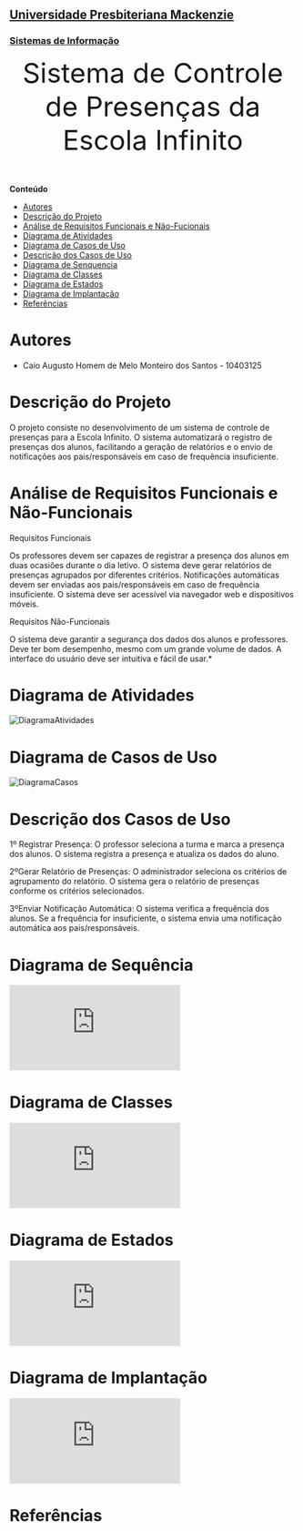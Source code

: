 <h2><a href= "https://www.mackenzie.br">Universidade Presbiteriana Mackenzie</a></h2>
<h3><a href= "https://www.mackenzie.br/graduacao/sao-paulo-higienopolis/sistemas-de-informacao">Sistemas de Informação</a></h3>


<font size="+12"><center>
Sistema de Controle de Presenças da Escola Infinito
</center></font>


**Conteúdo**

- [Autores](#nome-alunos)
- [Descrição do Projeto](#introdução-do-projeto)
- [Análise de Requisitos Funcionais e Não-Fucionais](#descrição-dos-requisitos)
- [Diagrama de Atividades](#diagrama-de-atividades) 
- [Diagrama de Casos de Uso](#diagrama-de-comportamento-atores)
- [Descrição dos Casos de Uso](#descrição-das-funcões)
- [Diagrama de Senquencia](#diagrama-de-ordem-interações)
- [Diagrama de Classes](#diagrama-orientado-objetos)
- [Diagrama de Estados](#diagrama-estrutura-componente)
- [Diagrama de Implantação](#diagrama-de-hardware-software)
- [Referências](#referências)


# Autores

* Caio Augusto Homem de Melo Monteiro dos Santos - 10403125


# Descrição do Projeto

O projeto consiste no desenvolvimento de um sistema de controle de presenças para a Escola Infinito. O sistema automatizará o registro de presenças dos alunos, facilitando a geração de relatórios e o envio de notificações aos pais/responsáveis em caso de frequência insuficiente.

# Análise de Requisitos Funcionais e Não-Funcionais
Requisitos Funcionais

Os professores devem ser capazes de registrar a presença dos alunos em duas ocasiões durante o dia letivo.
O sistema deve gerar relatórios de presenças agrupados por diferentes critérios.
Notificações automáticas devem ser enviadas aos pais/responsáveis em caso de frequência insuficiente.
O sistema deve ser acessível via navegador web e dispositivos móveis.

Requisitos Não-Funcionais

O sistema deve garantir a segurança dos dados dos alunos e professores.
Deve ter bom desempenho, mesmo com um grande volume de dados.
A interface do usuário deve ser intuitiva e fácil de usar.*

# Diagrama de Atividades

![DiagramaAtividades](https://github.com/caiomv1983/projeto/assets/125095286/9be471d5-5816-4ce9-aca9-da757fb51e29)

# Diagrama de Casos de Uso

![DiagramaCasos](https://github.com/caiomv1983/projeto/assets/125095286/576c9473-e847-41c9-adc7-dfdc1ba98836)

# Descrição dos Casos de Uso

1º Registrar Presença:
O professor seleciona a turma e marca a presença dos alunos.
O sistema registra a presença e atualiza os dados do aluno.

2ºGerar Relatório de Presenças:
O administrador seleciona os critérios de agrupamento do relatório.
O sistema gera o relatório de presenças conforme os critérios selecionados.

3ºEnviar Notificação Automática:
O sistema verifica a frequência dos alunos.
Se a frequência for insuficiente, o sistema envia uma notificação automática aos pais/responsáveis.

# Diagrama de Sequência

![DiagramaClasses](https://github.com/caiomv1983/projeto/edit/master/docs/caioaugusto.md)

# Diagrama de Classes

![DiagramaClasses](https://github.com/caiomv1983/projeto/edit/master/docs/caioaugusto.md)

# Diagrama de Estados

![DiagramaEstados](https://github.com/caiomv1983/projeto/edit/master/docs/caioaugusto.md)

# Diagrama de Implantação

![DiagramaImplantação](https://github.com/caiomv1983/projeto/edit/master/docs/caioaugusto.md)

# Referências


